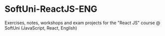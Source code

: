 # SoftUni-ReactJS-ENG
Exercises, notes, workshops and exam projects for the "React JS" course @ SoftUni (JavaScript, React, English)
